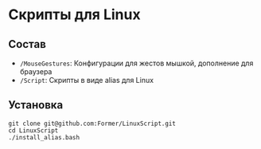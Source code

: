 # Cкрипты для Linux

## Состав

* `/MouseGestures`: Конфигурации для жестов мышкой, дополнение для браузера
* `/Script`: Скрипты в виде alias для Linux

## Установка

```
git clone git@github.com:Former/LinuxScript.git
cd LinuxScript
./install_alias.bash
```

